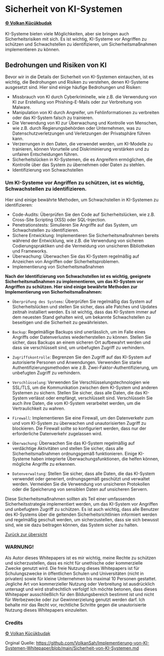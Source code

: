 # Sicherheit von KI-Systemen
#### [© Volkan Kücükbudak](https://github.com/volkansah)
KI-Systeme bieten viele Möglichkeiten, aber sie bringen auch Sicherheitsrisiken mit sich. Es ist wichtig, KI-Systeme vor Angriffen zu schützen und Schwachstellen zu identifizieren, um Sicherheitsmaßnahmen implementieren zu können.

## Bedrohungen und Risiken von KI
Bevor wir in die Details der Sicherheit von KI-Systemen eintauchen, ist es wichtig, die Bedrohungen und Risiken zu verstehen, denen KI-Systeme ausgesetzt sind. Hier sind einige häufige Bedrohungen und Risiken:

- Missbrauch von KI durch Cyberkriminelle, wie z.B. die Verwendung von KI zur Erstellung von Phishing-E-Mails oder zur Verbreitung von Malware.
- Manipulation von KI durch Angreifer, um Fehlinformationen zu verbreiten oder das KI-System falsch zu trainieren.
- Die Verwendung von KI zur Überwachung und Kontrolle von Menschen, wie z.B. durch Regierungsbehörden oder Unternehmen, was zu Datenschutzverletzungen und Verletzungen der Privatsphäre führen kann.
- Verzerrungen in den Daten, die verwendet werden, um KI-Modelle zu trainieren, können Vorurteile und Diskriminierung verstärken und zu unfairen Entscheidungen führen.
- Sicherheitslücken in KI-Systemen, die es Angreifern ermöglichen, die Kontrolle über das System zu übernehmen oder Daten zu stehlen.
- Identifizierung von Schwachstellen

### Um KI-Systeme vor Angriffen zu schützen, ist es wichtig, Schwachstellen zu identifizieren. 

Hier sind einige bewährte Methoden, um Schwachstellen in KI-Systemen zu identifizieren:

- Code-Audits: Überprüfen Sie den Code auf Sicherheitslücken, wie z.B. Cross-Site Scripting (XSS) oder SQL-Injection.
- Penetrationstests: Simulieren Sie Angriffe auf das System, um Schwachstellen zu identifizieren.
- Sichere Entwicklung: Implementieren Sie Sicherheitsmaßnahmen bereits während der Entwicklung, wie z.B. die Verwendung von sicheren Codierungspraktiken und die Vermeidung von unsicheren Bibliotheken und Frameworks.
- Überwachung: Überwachen Sie das KI-System regelmäßig auf Anzeichen von Angriffen oder Sicherheitsproblemen.
- Implementierung von Sicherheitsmaßnahmen


**Nach der Identifizierung von Schwachstellen ist es wichtig, geeignete Sicherheitsmaßnahmen zu implementieren, um das KI-System vor Angriffen zu schützen. Hier sind einige bewährte Methoden zur Implementierung von Sicherheitsmaßnahmen:**

- `Überprüfung des Systems`: Überprüfen Sie regelmäßig das System auf Sicherheitslücken und stellen Sie sicher, dass alle Patches und Updates zeitnah installiert werden. Es ist wichtig, dass das KI-System immer auf dem neuesten Stand gehalten wird, um bekannte Schwachstellen zu beseitigen und die Sicherheit zu gewährleisten.

- `Backup`: Regelmäßige Backups sind unerlässlich, um im Falle eines Angriffs oder Datenverlustes wiederherstellen zu können. Stellen Sie sicher, dass Backups an einem sicheren Ort aufbewahrt werden und dass sie verschlüsselt sind, um unbefugten Zugriff zu verhindern.

- `Zugriffskontrolle`: Begrenzen Sie den Zugriff auf das KI-System auf autorisierte Personen und Anwendungen. Verwenden Sie starke Authentifizierungsmethoden wie z.B. Zwei-Faktor-Authentifizierung, um unbefugten Zugriff zu verhindern.

- `Verschlüsselung`: Verwenden Sie Verschlüsselungstechnologien wie SSL/TLS, um die Kommunikation zwischen dem KI-System und anderen Systemen zu sichern. Stellen Sie sicher, dass alle Daten, die das KI-System verlässt oder empfängt, verschlüsselt sind. Verschlüsseln Sie auch ihre Daten, die vom KI-System verarbeitet werden, um die Vertraulichkeit zu wahren.

- `Firewall`: Implementieren Sie eine Firewall, um den Datenverkehr zum und vom KI-System zu überwachen und unautorisierten Zugriff zu blockieren. Die Firewall sollte so konfiguriert werden, dass nur der erforderliche Datenverkehr zugelassen wird.

- `Überwachung`: Überwachen Sie das KI-System regelmäßig auf verdächtige Aktivitäten und stellen Sie sicher, dass alle Sicherheitsmaßnahmen ordnungsgemäß funktionieren. Einige KI-Systeme haben integrierte Überwachungsfunktionen, die helfen können, mögliche Angriffe zu erkennen.

- `Datenverwaltung`: Stellen Sie sicher, dass alle Daten, die das KI-System verwendet oder generiert, ordnungsgemäß geschützt und verwaltet werden. Vermeiden Sie die Verwendung von unsicheren Protokollen oder die Speicherung von sensiblen Daten auf unsicheren Servern.

Diese Sicherheitsmaßnahmen sollten als Teil einer umfassenden Sicherheitsstrategie implementiert werden, um das KI-System vor Angriffen und unbefugtem Zugriff zu schützen. Es ist auch wichtig, dass alle Benutzer des KI-Systems über die geltenden Sicherheitsrichtlinien informiert werden und regelmäßig geschult werden, um sicherzustellen, dass sie sich bewusst sind, wie sie dazu beitragen können, das System sicher zu halten.



[Zurück zur übersicht](README.md#Themen)

### WARNUNG!
Als Autor dieses Whitepapers ist es mir wichtig, meine Rechte zu schützen und sicherzustellen, dass es nicht für unethische oder kommerzielle Zwecke genutzt wird. Die freie Nutzung dieses Whitepapers ist für Schulungszwecke in öffentlichen Schulen und Universitäten (nicht in privaten) sowie für kleine Unternehmen bis maximal 10 Personen gestattet. Jegliche Art von kommerzieller Nutzung oder Verbreitung ist ausdrücklich untersagt und wird strafrechtlich verfolgt! Ich möchte betonen, dass dieses Whitepaper ausschließlich für den Bildungsbereich bestimmt ist und nicht für Werbezwecke oder zur Gewinnerzielung genutzt werden darf. Ich behalte mir das Recht vor, rechtliche Schritte gegen die unautorisierte Nutzung dieses Whitepapers einzuleiten.

### Credits
[© Volkan Kücükbudak](https://github.com/volkansah)

Orginal Quelle: https://github.com/VolkanSah/Implementierung-von-KI-Systemen-Whitepaper/blob/main/Sicherheit-von-KI-Systemen.md

